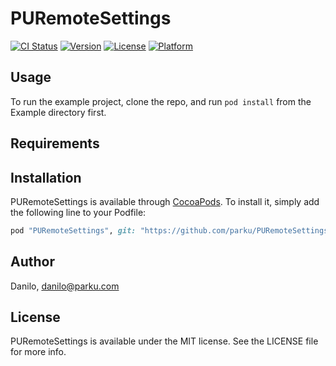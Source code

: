 # PURemoteSettings

[![CI Status](http://img.shields.io/travis/Danilo/PURemoteSettings.svg?style=flat)](https://travis-ci.org/Danilo/PURemoteSettings)
[![Version](https://img.shields.io/cocoapods/v/PURemoteSettings.svg?style=flat)](http://cocoapods.org/pods/PURemoteSettings)
[![License](https://img.shields.io/cocoapods/l/PURemoteSettings.svg?style=flat)](http://cocoapods.org/pods/PURemoteSettings)
[![Platform](https://img.shields.io/cocoapods/p/PURemoteSettings.svg?style=flat)](http://cocoapods.org/pods/PURemoteSettings)

## Usage

To run the example project, clone the repo, and run `pod install` from the Example directory first.

## Requirements

## Installation

PURemoteSettings is available through [CocoaPods](http://cocoapods.org). To install
it, simply add the following line to your Podfile:

```ruby
pod "PURemoteSettings", git: "https://github.com/parku/PURemoteSettings"
```

## Author

Danilo, danilo@parku.com

## License

PURemoteSettings is available under the MIT license. See the LICENSE file for more info.
